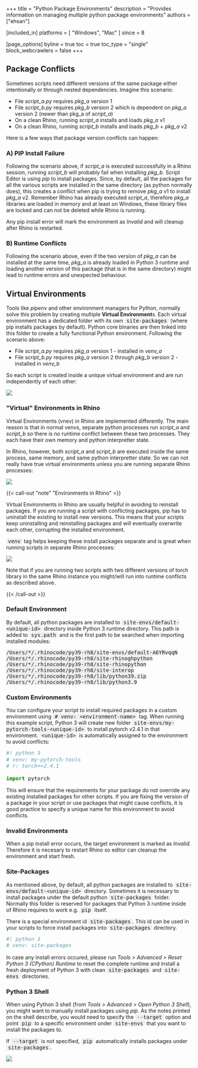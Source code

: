 +++
title = "Python Package Environments"
description = "Provides information on managing multiple python package environments"
authors = ["ehsan"]

[included_in]
platforms = [ "Windows", "Mac" ]
since = 8

[page_options]
byline = true
toc = true
toc_type = "single"
block_webcrawlers = false
+++

<style>
    .main-content img { zoom: 50%; }
    code {
        background-color: #efefef;
        padding-left: 5px;
        padding-right: 5px;
        border-radius: 3px;
        font-size: 14px;
    }

    .language-csharp {
        font-size: .9em;
    }
</style>

## Package Conflicts

Sometimes scripts need different versions of the same package either intentionally or through nested dependencies. Imagine this scenario:

- File *script_a.py* requires *pkg_a* version 1
- File *script_b.py* requires *pkg_b* version 2 which is dependent on *pkg_a* version 2 (newer than pkg_a of *script_a*)
- On a clean Rhino, running *script_a* installs and loads *pkg_a* v1
- On a clean Rhino, running *script_b* installs and loads *pkg_b* + *pkg_a* v2

Here is a few ways that package version conflicts can happen:

### A) PIP Install Failure

Following the scenario above, if *script_a* is executed successfully in a Rhino session, running *script_b* will probably fail when installing *pkg_b*. Script Editor is using *pip* to install packages. Since, by default, all the packages for all the various scripts are installed in the same directory (as python normally does), this creates a conflict when pip is trying to remove *pkg_a* v1 to install *pkg_a* v2. Remember Rhino has already executed *script_a*, therefore *pkg_a* libraries are loaded in memory and at least on Windows, these library files are locked and can not be deleted while Rhino is running.

Any pip install error will mark the environment as *Invalid* and will cleanup after Rhino is restarted.

### B) Runtime Conflicts

Following the scenario above, even if the two version of *pkg_a* can be installed at the same time, *pkg_a* is already loaded in Python 3 runtime and loading another version of this package (that is in the same directory) might lead to runtime errors and unexpected behaviour.

## Virtual Environments

Tools like *pipenv* and other environment managers for Python, normally solve this problem by creating multiple **Virtual Environment**s. Each virtual environment has a dedicated folder with its own `site-packages` (where pip installs packages by default). Python core binaries are then linked into this folder to create a fully functional Python environment. Following the scenario above:

- File *script_a.py* requires *pkg_a* version 1 - installed in *venv_a*
- File *script_b.py* requires *pkg_a* version 2 through *pkg_b* version 2 - installed in *venv_b*

So each script is created inside a unique virtual environment and are run independently of each other:

![](venvs-python.jpg)

### "Virtual" Environments in Rhino

Virtual Environments (vnev) in Rhino are implemented differently. The main reason is that in normal venvs, separate python processes run *script_a* and *script_b* so there is no runtime conflict between these two processes. They each have their own memory and python interpretter state.

In Rhino, however, both *script_a* and *script_b* are executed inside the same process, same memory, and same python interpretter state. So we can not really have true virtual environments unless you are running separate Rhino processes:

![](venvs-rhino-conflict.jpg)

{{< call-out "note" "Environments in Rhino" >}}

Virtual Environments in Rhino are usually helpful in avoiding to reinstall packages. If you are running a script with conflicting packages, pip has to uninstall the existing to install new versions. This means that your scripts keep uninstalling and reinstalling packages and will eventually overwrite each other, corrupting the installed environment.

`venv` tag helps keeping these install packages separate and is great when running scripts in separate Rhino processes:

![](venvs-rhino-noconflict.jpg)

Note that if you are running two scripts with two different versions of torch library in the same Rhino instance you might/will run into runtime conflicts as described above.

{{< /call-out >}}

### Default Environment

By default, all python packages are installed to `site-envs/default-<unique-id>` directory inside Python 3 runtime directory. This path is added to `sys.path` and is the first path to be searched when importing installed modules:

```text
/Users/*/.rhinocode/py39-rh8/site-envs/default-A6YRvqqN
/Users/*/.rhinocode/py39-rh8/site-rhinoghpython
/Users/*/.rhinocode/py39-rh8/site-rhinopython
/Users/*/.rhinocode/py39-rh8/site-interop
/Users/*/.rhinocode/py39-rh8/lib/python39.zip
/Users/*/.rhinocode/py39-rh8/lib/python3.9
```

### Custom Environments

You can configure your script to install required packages in a custom environment using `# venv: <environment-name>` tag. When running this example script, Python 3 will create new folder `site-envs/my-pytorch-tools-<unique-id>` to install pytorch v2.4.1 in that environment. `<unique-id>` is automatically assigned to the environment to avoid conflicts:

```python
#! python 3
# venv: my-pytorch-tools
# r: torch==2.4.1

import pytorch

```

This will ensure that the requirements for your package do not override any existing installed packages for other scripts. If you are fixing the version of a package in your script or use packages that might cause conflicts, it is good practice to specify a unique name for this environment to avoid conflicts.

### Invalid Environments

When a pip install error occurs, the target environment is marked as *Invalid*. Therefore it is necesary to restart Rhino so editor can cleanup the environment and start fresh.

### Site-Packages

As mentioned above, by default, all python packages are installed to `site-envs/default-<unique-id>` directory. Sometimes it is necessary to install packages under the default python `site-packages` folder. Normally this folder is reserved for packages that Python 3 runtime inside of Rhino requires to work e.g. `pip` itself.

There is a special environment id `site-packages`. This id can be used in your scripts to force install packages into `site-packages` directory. 

```python
#! python 3
# venv: site-packages
```

In case any install errors occured, please run *Tools > Advanced > Reset Python 3 (CPython) Runtime* to reset the complete runtime and install a fresh deployment of Python 3 with clean `site-packages` and `site-envs` directories.

### Python 3 Shell

When using Python 3 shell (from *Tools > Advanced > Open Python 3 Shell*), you might want to manually install packages using *pip*. As the notes printed on the shell describe, you would need to specify the `--target` option and point `pip` to a specific environment under `site-envs` that you want to install the packages to.

If `--target` is not specified, `pip` automatically installs packages under `site-packages`.

![](python-shell-target.png)

